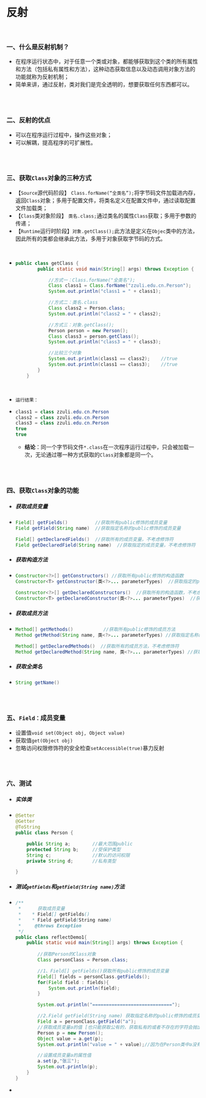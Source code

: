 # 反射

<br>

### 一、什么是反射机制？

- 在程序运行状态中，对于任意一个类或对象，都能够获取到这个类的所有属性和方法（包括私有属性和方法），这种动态获取信息以及动态调用对象方法的功能就称为反射机制；
- 简单来讲，通过反射，类对我们是完全透明的，想要获取任何东西都可以。

<br>

<br>

### 二、反射的优点

- 可以在程序运行过程中，操作这些对象；
- 可以解耦，提高程序的可扩展性。

<br>

<br>

### 三、获取`Class`对象的三种方式

- 【`Source`源代码阶段】 `Class.forName(“全类名”);`将字节码文件加载进内存，返回`Class`对象；多用于配置文件，将类名定义在配置文件中，通过读取配置文件加载类；
- 【`Class`类对象阶段】 `类名.class;`通过类名的属性`Class`获取；多用于参数的传递；
- 【`Runtime`运行时阶段】`对象.getClass();`此方法是定义在`Objec`类中的方法，因此所有的类都会继承此方法，多用于对象获取字节码的方式。

<br>

- ```java
  public class getClass {
          public static void main(String[] args) throws Exception {
  
              //方式一：Class.forName("全类名");
              Class class1 = Class.forName("zzuli.edu.cn.Person");   //Person自定义实体类
              System.out.println("class1 = " + class1);
  
              //方式二：类名.class
              Class class2 = Person.class;
              System.out.println("class2 = " + class2);
  
              //方式三：对象.getClass();
              Person person = new Person();
              Class class3 = person.getClass();
              System.out.println("class3 = " + class3);
  
              //比较三个对象
              System.out.println(class1 == class2);    //true
              System.out.println(class1 == class3);    //true
          }
      }
  ```

<br>

- `运行结果：`

- ```java
  class1 = class zzuli.edu.cn.Person
  class2 = class zzuli.edu.cn.Person
  class3 = class zzuli.edu.cn.Person
  true
  true
  ```

  - **结论**：同一个字节码文件`*.class`在一次程序运行过程中，只会被加载一次，无论通过哪一种方式获取的`Class`对象都是同一个。

<br>

<br>

### 四、获取`Class`对象的功能

- ##### 获取成员变量

- ```java
  Field[] getFields()          //获取所有public修饰的成员变量
  Field getField(String name)  //获取指定名称的public修饰的成员变量
  
  Field[] getDeclaredFields()  //获取所有的成员变量，不考虑修饰符
  Field getDeclaredField(String name)  //获取指定的成员变量，不考虑修饰符
  ```

- ##### 获取构造方法

- ```java
  Constructor<?>[] getConstructors() //获取所有public修饰的构造函数
  Constructor<T> getConstructor(类<?>... parameterTypes)  //获取指定的public修饰的构造函数
  
  Constructor<?>[] getDeclaredConstructors()  //获取所有的构造函数，不考虑修饰符
  Constructor<T> getDeclaredConstructor(类<?>... parameterTypes)  //获取指定的构造函数，不考虑修饰符
  ```

- ##### 获取成员方法

- ```java
  Method[] getMethods()           //获取所有public修饰的成员方法
  Method getMethod(String name, 类<?>... parameterTypes) //获取指定名称的public修饰的成员方法
  
  Method[] getDeclaredMethods()  //获取所有的成员方法，不考虑修饰符
  Method getDeclaredMethod(String name, 类<?>... parameterTypes) //获取指定名称的成员方法，不考虑修饰符
  ```

- ##### 获取全类名

- ```java
  String getName()
  ```

<br>

<br>

### 五、`Field：`成员变量

- 设置值`void set(Object obj, Object value)`
- 获取值`get(Object obj)`
- 忽略访问权限修饰符的安全检查`setAccessible(true)`暴力反射

<br>

<br>

### 六、测试

- ##### 实体类

- ```java
  @Setter
  @Getter
  @ToString
  public class Person {
  
      public String a;        //最大范围public
      protected String b;     //受保护类型
      String c;               //默认的访问权限
      private String d;       //私有类型
  
  }
  ```

- ##### 测试`getFields`和`getField(String name)`方法

- ```java
  /**
   *      获取成员变量
   *    * Field[] getFields()
   *    * Field getField(String name)
   *     @throws Exception
   */
  public class reflectDemo1{
      public static void main(String[] args) throws Exception {
      
          //获取Person的Class对象
          Class personClass = Person.class;
  
          //1、Field[] getFields()获取所有public修饰的成员变量
          Field[] fields = personClass.getFields();
          for(Field field : fields){
              System.out.println(field);
          }
  
          System.out.println("=============================");
  
          //2.Field getField(String name) 获取指定名称的public修饰的成员变量
          Field a = personClass.getField("a");
          //获取成员变量a的值 [也只能获取公有的，获取私有的或者不存在的字符会抛出异常]
          Person p = new Person();
          Object value = a.get(p);
          System.out.println("value = " + value);//因为在Person类中a没有赋值，所以为null
  
          //设置成员变量a的属性值
          a.set(p,"张三");
          System.out.println(p);
      }
  }
  ```

- 

